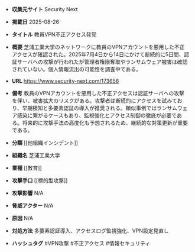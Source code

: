 - **収集元サイト**
Security Next

- **掲載日**
2025-08-26

- **タイトル**
教員VPN不正アクセス発覚

- **概要**
芝浦工業大学のネットワークに教員のVPNアカウントを悪用した不正アクセスが確認された。2025年7月4日から14日にかけて断続的に5日間、認証サーバへの攻撃が行われたが管理者権限奪取やランサムウェア被害は確認されていない。個人情報流出の可能性を調査中である。

- **URL**
https://www.security-next.com/173656

- **備考**
教員のVPNアカウントを悪用した不正アクセスは認証サーバへの攻撃を伴い、被害拡大のリスクがある。攻撃者は断続的にアクセスを試みており、早期検知と多要素認証の導入が推奨される。類似事例ではランサムウェア感染に繋がるケースもあり、監視強化とアクセス制御の徹底が必要である。将来的に攻撃手法の高度化も予想されるため、継続的な対策更新が重要である。

- **分類**
[[他組織インシデント]]

- **組織名**
芝浦工業大学

- **業種**
[[教育]]

- **攻撃手口**
[[標的型攻撃]]

- **攻撃影響**
N/A

- **脅威アクター**
N/A

- **原因**
N/A

- **対処方法**
多要素認証導入、アクセスログ監視強化、VPN設定見直し

- **ハッシュタグ**
#VPN攻撃 #不正アクセス #情報セキュリティ
